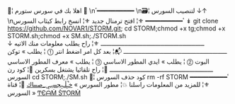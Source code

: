 📮¦ اهلا بك في سورس ستورم 🍃
\nٴ━━━━━━━━━━
\n🗃¦ لتنصيب السورس ↓↑
\nٴ━━━━━━━━━━
⚜¦ افتح ترمنال جديد
⚜¦ انسخ رابط كيثاب السورس  ↡
git clone https://github.com/NOVAR1/STORM.git; cd STORM;chmod +x tg;chmod +x STORM.sh;chmod +x SM.sh;./STORM.sh
ـــــــــــــــــــــــــــــــــــــــــــــــــــــــــ
⚜¦ راح يطلب معلومات منك الاتيه ↓
ـــــــــــــــــــــــــــــــــــــــــــــــــــــــــ
📬¦ بعد كل امر اضغط انتر
⓵ ¦ يطلب » توكن البوت
⓶ ¦ يطلب » ايدي المطور الاساسي
⓷ ¦ يطلب » معرف المطور الاساسي
ـــــــــــــــــــــــــــــــــــــــــــــــــــــــــ
📌¦ راح تلقائيا يشتغل بسكرين
💭¦ كود رن السورس
cd STORM;./SM.sh
💭¦ كود حذف السورس
rm -rf STORM
ٴ━━━━━━━━━━
⚜¦ للمزيد من المعلومات راسلنا
💥¦ مطور السورس » [ﺧ̝̚ـڵـۑج̶ــہـۑ_ﺻ̶ــاك](T.ME/TAHAJ20)
📯¦ قناة السورس » [ͲЄᗩṀ ṠͲỌᏒṀ](T.ME/STORMCLI)